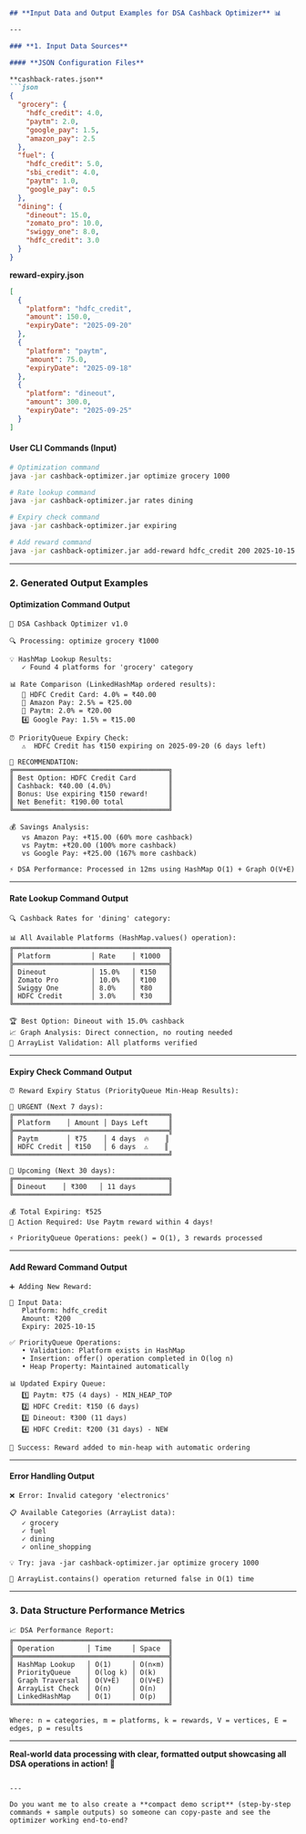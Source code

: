 
````markdown
## **Input Data and Output Examples for DSA Cashback Optimizer** 📊

---

### **1. Input Data Sources**

#### **JSON Configuration Files**

**cashback-rates.json**
```json
{
  "grocery": {
    "hdfc_credit": 4.0,
    "paytm": 2.0,
    "google_pay": 1.5,
    "amazon_pay": 2.5
  },
  "fuel": {
    "hdfc_credit": 5.0,
    "sbi_credit": 4.0,
    "paytm": 1.0,
    "google_pay": 0.5
  },
  "dining": {
    "dineout": 15.0,
    "zomato_pro": 10.0,
    "swiggy_one": 8.0,
    "hdfc_credit": 3.0
  }
}
````

**reward-expiry.json**

```json
[
  {
    "platform": "hdfc_credit",
    "amount": 150.0,
    "expiryDate": "2025-09-20"
  },
  {
    "platform": "paytm",
    "amount": 75.0,
    "expiryDate": "2025-09-18"
  },
  {
    "platform": "dineout",
    "amount": 300.0,
    "expiryDate": "2025-09-25"
  }
]
```

#### **User CLI Commands (Input)**

```bash
# Optimization command
java -jar cashback-optimizer.jar optimize grocery 1000

# Rate lookup command  
java -jar cashback-optimizer.jar rates dining

# Expiry check command
java -jar cashback-optimizer.jar expiring

# Add reward command
java -jar cashback-optimizer.jar add-reward hdfc_credit 200 2025-10-15
```

---

### **2. Generated Output Examples**

#### **Optimization Command Output**

```
🚀 DSA Cashback Optimizer v1.0

🔍 Processing: optimize grocery ₹1000

💡 HashMap Lookup Results:
   ✓ Found 4 platforms for 'grocery' category

📊 Rate Comparison (LinkedHashMap ordered results):
   🥇 HDFC Credit Card: 4.0% = ₹40.00
   🥈 Amazon Pay: 2.5% = ₹25.00  
   🥉 Paytm: 2.0% = ₹20.00
   4️⃣ Google Pay: 1.5% = ₹15.00

⏰ PriorityQueue Expiry Check:
   ⚠️  HDFC Credit has ₹150 expiring on 2025-09-20 (6 days left)

🎯 RECOMMENDATION:
╔══════════════════════════════════════╗
║ Best Option: HDFC Credit Card        ║
║ Cashback: ₹40.00 (4.0%)              ║
║ Bonus: Use expiring ₹150 reward!     ║
║ Net Benefit: ₹190.00 total           ║
╚══════════════════════════════════════╝

💰 Savings Analysis:
   vs Amazon Pay: +₹15.00 (60% more cashback)
   vs Paytm: +₹20.00 (100% more cashback)  
   vs Google Pay: +₹25.00 (167% more cashback)

⚡ DSA Performance: Processed in 12ms using HashMap O(1) + Graph O(V+E)
```

---

#### **Rate Lookup Command Output**

```
🔍 Cashback Rates for 'dining' category:

📊 All Available Platforms (HashMap.values() operation):
╔══════════════════════════════════════╗
║ Platform          │ Rate    │ ₹1000  ║
╠══════════════════════════════════════╣
║ Dineout           │ 15.0%   │ ₹150   ║
║ Zomato Pro        │ 10.0%   │ ₹100   ║  
║ Swiggy One        │ 8.0%    │ ₹80    ║
║ HDFC Credit       │ 3.0%    │ ₹30    ║
╚══════════════════════════════════════╝

🏆 Best Option: Dineout with 15.0% cashback
📈 Graph Analysis: Direct connection, no routing needed
🎯 ArrayList Validation: All platforms verified
```

---

#### **Expiry Check Command Output**

```
⏰ Reward Expiry Status (PriorityQueue Min-Heap Results):

🚨 URGENT (Next 7 days):
╔══════════════════════════════════════╗
║ Platform    │ Amount │ Days Left     ║
╠══════════════════════════════════════╣
║ Paytm       │ ₹75    │ 4 days  🔥    ║
║ HDFC Credit │ ₹150   │ 6 days  ⚠️    ║
╚══════════════════════════════════════╝

📅 Upcoming (Next 30 days):
╔══════════════════════════════════════╗
║ Dineout    │ ₹300   │ 11 days        ║
╚══════════════════════════════════════╝

💰 Total Expiring: ₹525
🎯 Action Required: Use Paytm reward within 4 days!

⚡ PriorityQueue Operations: peek() = O(1), 3 rewards processed
```

---

#### **Add Reward Command Output**

```
➕ Adding New Reward:

📝 Input Data:
   Platform: hdfc_credit
   Amount: ₹200
   Expiry: 2025-10-15

✅ PriorityQueue Operations:
   • Validation: Platform exists in HashMap
   • Insertion: offer() operation completed in O(log n)
   • Heap Property: Maintained automatically

📊 Updated Expiry Queue:
   1️⃣ Paytm: ₹75 (4 days) - MIN_HEAP_TOP
   2️⃣ HDFC Credit: ₹150 (6 days)  
   3️⃣ Dineout: ₹300 (11 days)
   4️⃣ HDFC Credit: ₹200 (31 days) - NEW

🎯 Success: Reward added to min-heap with automatic ordering
```

---

#### **Error Handling Output**

```
❌ Error: Invalid category 'electronics'

📋 Available Categories (ArrayList data):
   ✓ grocery
   ✓ fuel  
   ✓ dining
   ✓ online_shopping

💡 Try: java -jar cashback-optimizer.jar optimize grocery 1000

🔧 ArrayList.contains() operation returned false in O(1) time
```

---

### **3. Data Structure Performance Metrics**

```
📈 DSA Performance Report:
╔══════════════════════════════════════╗
║ Operation        │ Time     │ Space  ║
╠══════════════════════════════════════╣
║ HashMap Lookup   │ O(1)     │ O(n×m) ║
║ PriorityQueue    │ O(log k) │ O(k)   ║
║ Graph Traversal  │ O(V+E)   │ O(V+E) ║
║ ArrayList Check  │ O(n)     │ O(n)   ║
║ LinkedHashMap    │ O(1)     │ O(p)   ║
╚══════════════════════════════════════╝

Where: n = categories, m = platforms, k = rewards, V = vertices, E = edges, p = results
```

---

**Real-world data processing with clear, formatted output showcasing all DSA operations in action! 🎯**

```

---

Do you want me to also create a **compact demo script** (step-by-step commands + sample outputs) so someone can copy-paste and see the optimizer working end-to-end?
```
